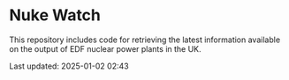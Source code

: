 # Nuke Watch

This repository includes code for retrieving the latest information available on the output of EDF nuclear power plants in the UK.

Last updated: 2025-01-02 02:43